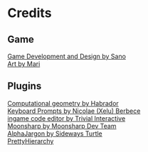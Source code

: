 # Credits
## Game
[Game Development and Design by Sano](https://github.com/Sanokei)
<br/>
[Art by Mari]()
<br/>
## Plugins
[Computational geometry by Habrador](https://github.com/Habrador/Computational-geometry)
<br/>
[Keyboard Prompts by Nicolae (Xelu) Berbece](https://thoseawesomeguys.com/prompts/)
<br/>
[ingame code editor by Trivial Interactive](https://unityassetcollection.com/ingame-code-editor-free-download/)
<br/>
[Moonsharp by Moonsharp Dev Team](https://www.moonsharp.org/)
<br/>
[AlphaJargon by Sideways Turtle]()
<br/>
[PrettyHierarchy]()